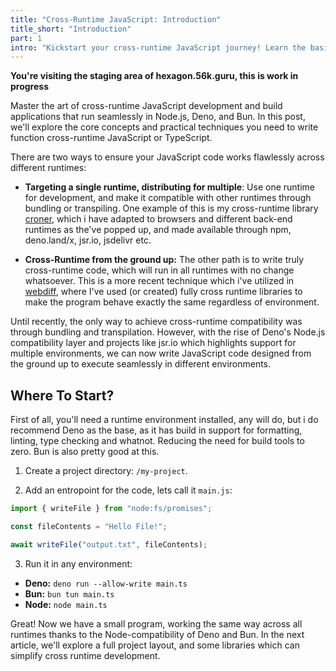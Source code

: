 ```yaml
---
title: "Cross-Runtime JavaScript: Introduction"
title_short: "Introduction"
part: 1
intro: "Kickstart your cross-runtime JavaScript journey! Learn the basics and why building code for all runtimes (Node.js, Deno, and Bun) matters."
---
```


**You're visiting the staging area of hexagon.56k.guru, this is work in
progress**

Master the art of cross-runtime JavaScript development and build applications
that run seamlessly in Node.js, Deno, and Bun. In this post, we'll explore the
core concepts and practical techniques you need to write function cross-runtime
JavaScript or TypeScript.

There are two ways to ensure your JavaScript code works flawlessly across
different runtimes:

- **Targeting a single runtime, distributing for multiple**: Use one runtime for
  development, and make it compatible with other runtimes through bundling or
  transpiling. One example of this is my cross-runtime library
  [croner](https://github.com/hexagon/croner), which i have adapted to browsers
  and different back-end runtimes as the've popped up, and made available
  through npm, deno.land/x, jsr.io, jsdelivr etc.

- **Cross-Runtime from the ground up:** The other path is to write truly
  cross-runtime code, which will run in all runtimes with no change whatsoever.
  This is a more recent technique which i've utilized in
  [webdiff](https://github.com/hexagon/webdiff), where I've used (or created)
  fully cross runtime libraries to make the program behave exactly the same
  regardless of environment.

Until recently, the only way to achieve cross-runtime compatibility was through
bundling and transpilation. However, with the rise of Deno's Node.js
compatibility layer and projects like jsr.io which highlights support for
multiple environments, we can now write JavaScript code designed from the ground
up to execute seamlessly in different environments.

## Where To Start?

First of all, you'll need a runtime environment installed, any will do, but i do
recommend Deno as the base, as it has build in support for formatting, linting,
type checking and whatnot. Reducing the need for build tools to zero. Bun is
also pretty good at this.

1. Create a project directory: `/my-project`.

2. Add an entropoint for the code, lets call it `main.js`:

```javascript
import { writeFile } from "node:fs/promises";

const fileContents = "Hello File!";

await writeFile("output.txt", fileContents);
```

3. Run it in any environment:

- **Deno:** `deno run --allow-write main.ts`
- **Bun:** `bun tun main.ts`
- **Node:** `node main.ts`

Great! Now we have a small program, working the same way across all runtimes
thanks to the Node-compatibility of Deno and Bun. In the next article, we'll
explore a full project layout, and some libraries which can simplify cross
runtime development.
